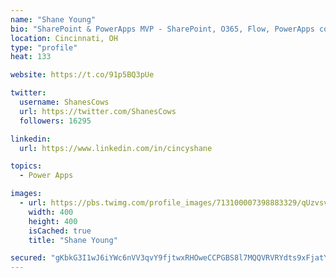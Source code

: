 ```yaml
---
name: "Shane Young"
bio: "SharePoint & PowerApps MVP - SharePoint, O365, Flow, PowerApps consulting? @PowerApps911 | Pure Snark? You found it."
location: Cincinnati, OH
type: "profile"
heat: 133

website: https://t.co/91p5BQ3pUe

twitter:
  username: ShanesCows
  url: https://twitter.com/ShanesCows
  followers: 16295

linkedin:
  url: https://www.linkedin.com/in/cincyshane

topics:
  - Power Apps

images:
  - url: https://pbs.twimg.com/profile_images/713100007398883329/qUzvsvQ3_400x400.jpg
    width: 400
    height: 400
    isCached: true
    title: "Shane Young"

secured: "gKbkG3I1wJ6iYWc6nVV3qvY9fjtwxRHOweCCPGBS8l7MQQVRVRYdts9xFjatYe410Ft0aHOZIH+LM0RaReIpNqJ36E3F3nc+ujqnvZ9tC7v1+Ngr8strCPP8wiOHFGluzCDrmphs2gclthlat9c+cJyLCY7aKjnVvkaKoI0YeZBE3XhT0VwvCb2CzJ7NfrYRCCIIkkCEsa9taIptBLDTquzgu9Quo7Jbm9U7jrWnWlwL3zJCBLLxAbVs50xXWwJ7yLiVSEOLe4AvGNSFd3CVkNbaDUZFu+Hg6ESHTEaKbTHukb6SzGLRXG9FxyyqScJX88aSh0aHtxW9uILtKiPzgq4dQrIrubs+EGyT37I+TuCZY2yq5prbTbMXutThMkuuCepz7XEhlqC1kyIHdM+5GcmCrz+ucO6pHziP0OGcAAI=;eDj8SFflK721D2y2Sf2eNg=="
---
```


